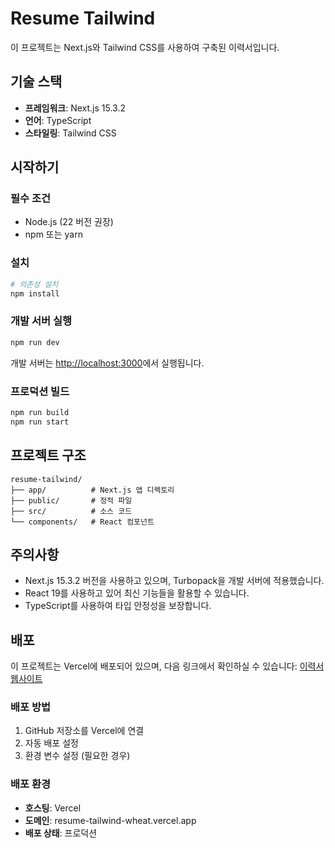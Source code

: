 # Resume Tailwind

이 프로젝트는 Next.js와 Tailwind CSS를 사용하여 구축된 이력서입니다.

## 기술 스택

- **프레임워크**: Next.js 15.3.2
- **언어**: TypeScript
- **스타일링**: Tailwind CSS

## 시작하기

### 필수 조건

- Node.js (22 버전 권장)
- npm 또는 yarn

### 설치

```bash
# 의존성 설치
npm install
```

### 개발 서버 실행

```bash
npm run dev
```

개발 서버는 [http://localhost:3000](http://localhost:3000)에서 실행됩니다.

### 프로덕션 빌드

```bash
npm run build
npm run start
```

## 프로젝트 구조

```
resume-tailwind/
├── app/          # Next.js 앱 디렉토리
├── public/       # 정적 파일
├── src/          # 소스 코드
└── components/   # React 컴포넌트
```

## 주의사항

- Next.js 15.3.2 버전을 사용하고 있으며, Turbopack을 개발 서버에 적용했습니다.
- React 19를 사용하고 있어 최신 기능들을 활용할 수 있습니다.
- TypeScript를 사용하여 타입 안정성을 보장합니다.

## 배포

이 프로젝트는 Vercel에 배포되어 있으며, 다음 링크에서 확인하실 수 있습니다:
[이력서 웹사이트](https://resume-tailwind-wheat.vercel.app/)

### 배포 방법

1. GitHub 저장소를 Vercel에 연결
2. 자동 배포 설정
3. 환경 변수 설정 (필요한 경우)

### 배포 환경

- **호스팅**: Vercel
- **도메인**: resume-tailwind-wheat.vercel.app
- **배포 상태**: 프로덕션
